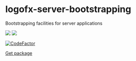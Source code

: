 # logofx-server-bootstrapping
Bootstrapping facilities for server applications

<img src=https://ci.appveyor.com/api/projects/status/github/logofx/logofx-server-bootstrapping>

<img src=https://img.shields.io/nuget/dt/LogoFX.Server.Bootstrapping>

[![CodeFactor](https://www.codefactor.io/repository/github/logofx/logofx-server-bootstrapping/badge)](https://www.codefactor.io/repository/github/logofx/logofx-server-bootstrapping)

[Get package](https://www.nuget.org/packages/LogoFX.Server.Bootstrapping/)


